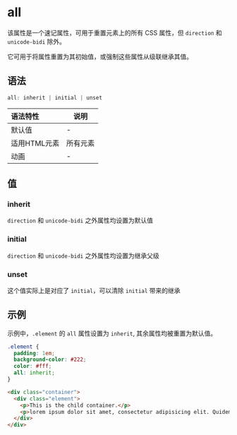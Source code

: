 # all

该属性是一个速记属性，可用于重置元素上的所有 CSS 属性，但 `direction` 和 `unicode-bidi` 除外。

它可用于将属性重置为其初始值，或强制这些属性从级联继承其值。

## 语法

```css
all: inherit | initial | unset
```

| 语法特性     | 说明     |
| :----------- | -------- |
| 默认值       | -        |
| 适用HTML元素 | 所有元素 |
| 动画         | -        |

## 值

### inherit

`direction` 和 `unicode-bidi` 之外属性均设置为默认值

### initial

`direction` 和 `unicode-bidi` 之外属性均设置为继承父级

### unset

这个值实际上是对应了 `initial`，可以清除 `initial` 带来的继承

## 示例

示例中，`.element` 的 `all` 属性设置为 `inherit`, 其余属性均被重置为默认值。

```css
.element {
  padding: 1em;
  background-color: #222;
  color: #fff;
  all: inherit;
}
```

```html
<div class="container">
  <div class="element">
    <p>This is the child container.</p>
    <p>lorem ipsum dolor sit amet, consectetur adipisicing elit. Quidem, quos, quas, repellat, quod, natus, debitis, expedita, obcaecati, dolorum, quaerat, quasi, repudiandae, sapiente.</p>
  </div>
</div>
```
